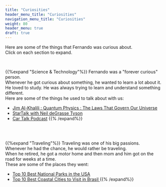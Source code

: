 ```yaml
---
title: "Curiosities"
header_menu_title: "Curiosities"
navigation_menu_title: "Curiosities"
weight: 80
header_menu: true
draft: true
---
```


Here are some of the things that Fernando was curious about.  
Click on each section to expand.
</br>

</br>

{{%expand "Science & Technology"%}}
Fernando was a "forever curious" person.  
Whenever he got curious about something, he wanted to learn a lot about it.
He loved to study. He was always trying to learn and understand something different.  
Here are some of the things he used to talk about with us:  
- [Jim Al-Khalili : Quantum Physics : The Laws That Govern Our Universe](https://youtu.be/K5Po5R-1rgY)
- [StarTalk with Neil deGrasse Tyson](https://www.youtube.com/@StarTalk)
- [Car Talk Podcast](https://www.npr.org/podcasts/510208/car-talk)
{{% /expand%}}

</br>
</br>

{{%expand "Traveling"%}}
Traveling was one of his big passions.  
Whenever he had the chance, he would rather be traveling.  
When he retired, he got a motor home and then mom and him got on the road for weeks at a time.  
These are some of the places they went:
- [Top 10 Best National Parks in the USA](https://morethanjustparks.com/best-national-parks-usa/)
- [Top 10 Best Coastal Cities to Visit in Brasil ](https://theculturetrip.com/south-america/brazil/articles/10-most-beautiful-coastal-towns-to-visit-in-brazil)
{{% /expand%}}
